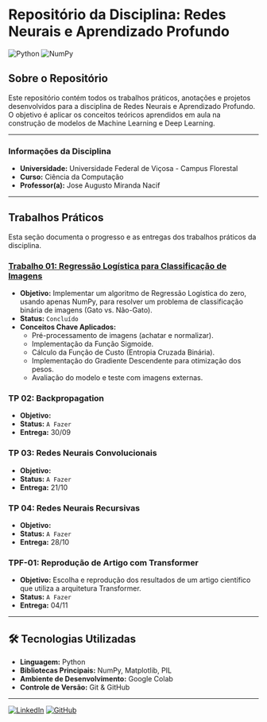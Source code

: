 # Repositório da Disciplina: Redes Neurais e Aprendizado Profundo

![Python](https://img.shields.io/badge/Python-3776AB?style=flat-square&logo=python&logoColor=white)
![NumPy](https://img.shields.io/badge/NumPy-013243?style=flat-square&logo=numpy&logoColor=white)

## Sobre o Repositório

Este repositório contém todos os trabalhos práticos, anotações e projetos desenvolvidos para a disciplina de Redes Neurais e Aprendizado Profundo. O objetivo é aplicar os conceitos teóricos aprendidos em aula na construção de modelos de Machine Learning e Deep Learning.

---

### Informações da Disciplina

* **Universidade:** Universidade Federal de Viçosa - Campus Florestal
* **Curso:** Ciência da Computação
* **Professor(a):** Jose Augusto Miranda Nacif

---

## Trabalhos Práticos

Esta seção documenta o progresso e as entregas dos trabalhos práticos da disciplina.

### [Trabalho 01: Regressão Logística para Classificação de Imagens](./Trabalho-01-Regressao-Logistica/)

* **Objetivo:** Implementar um algoritmo de Regressão Logística do zero, usando apenas NumPy, para resolver um problema de classificação binária de imagens (Gato vs. Não-Gato).
* **Status:** `Concluído `
* **Conceitos Chave Aplicados:**
    * Pré-processamento de imagens (achatar e normalizar).
    * Implementação da Função Sigmoide.
    * Cálculo da Função de Custo (Entropia Cruzada Binária).
    * Implementação do Gradiente Descendente para otimização dos pesos.
    * Avaliação do modelo e teste com imagens externas.

### TP 02: Backpropagation

* **Objetivo:** ` `
* **Status:** `A Fazer `
* **Entrega:** 30/09

### TP 03: Redes Neurais Convolucionais

* **Objetivo:** ` `
* **Status:** `A Fazer `
* **Entrega:** 21/10

### TP 04: Redes Neurais Recursivas

* **Objetivo:** ` `
* **Status:** `A Fazer `
* **Entrega:** 28/10

### TPF-01: Reprodução de Artigo com Transformer

* **Objetivo:** Escolha e reprodução dos resultados de um artigo científico que utiliza a arquitetura Transformer.
* **Status:** `A Fazer `
* **Entrega:** 04/11

---

## 🛠️ Tecnologias Utilizadas

* **Linguagem:** Python
* **Bibliotecas Principais:** NumPy, Matplotlib, PIL
* **Ambiente de Desenvolvimento:** Google Colab
* **Controle de Versão:** Git & GitHub

---

[![LinkedIn](https://img.shields.io/badge/LinkedIn-0077B5?style=for-the-badge&logo=linkedin&logoColor=white)](https://www.linkedin.com/in/henrique-alves-5237862ab/)
[![GitHub](https://img.shields.io/badge/GitHub-181717?style=for-the-badge&logo=github&logoColor=white)](https://github.com/alveshenriique)
